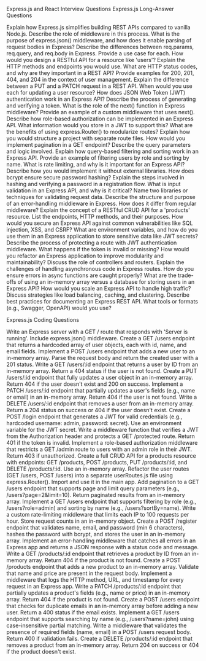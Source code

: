 Express.js and React Interview Questions
Express.js Long-Answer Questions

Explain how Express.js simplifies building REST APIs compared to vanilla Node.js. Describe the role of middleware in this process.
What is the purpose of express.json() middleware, and how does it enable parsing of request bodies in Express?
Describe the differences between req.params, req.query, and req.body in Express. Provide a use case for each.
How would you design a RESTful API for a resource like 'users'? Explain the HTTP methods and endpoints you would use.
What are HTTP status codes, and why are they important in a REST API? Provide examples for 200, 201, 404, and 204 in the context of user management.
Explain the difference between a PUT and a PATCH request in a REST API. When would you use each for updating a user resource?
How does JSON Web Token (JWT) authentication work in an Express API? Describe the process of generating and verifying a token.
What is the role of the next() function in Express middleware? Provide an example of a custom middleware that uses next().
Describe how role-based authorization can be implemented in an Express API. What information would you store in a JWT to support this?
What are the benefits of using express.Router() to modularize routes? Explain how you would structure a project with separate route files.
How would you implement pagination in a GET endpoint? Describe the query parameters and logic involved.
Explain how query-based filtering and sorting work in an Express API. Provide an example of filtering users by role and sorting by name.
What is rate limiting, and why is it important for an Express API? Describe how you would implement it without external libraries.
How does bcrypt ensure secure password hashing? Explain the steps involved in hashing and verifying a password in a registration flow.
What is input validation in an Express API, and why is it critical? Name two libraries or techniques for validating request data.
Describe the structure and purpose of an error-handling middleware in Express. How does it differ from regular middleware?
Explain the concept of a RESTful CRUD API for a 'products' resource. List the endpoints, HTTP methods, and their purposes.
How would you secure an Express API against common vulnerabilities like SQL injection, XSS, and CSRF?
What are environment variables, and how do you use them in an Express application to store sensitive data like JWT secrets?
Describe the process of protecting a route with JWT authentication middleware. What happens if the token is invalid or missing?
How would you refactor an Express application to improve modularity and maintainability? Discuss the role of controllers and routers.
Explain the challenges of handling asynchronous code in Express routes. How do you ensure errors in async functions are caught properly?
What are the trade-offs of using an in-memory array versus a database for storing users in an Express API?
How would you scale an Express API to handle high traffic? Discuss strategies like load balancing, caching, and clustering.
Describe best practices for documenting an Express REST API. What tools or formats (e.g., Swagger, OpenAPI) would you use?

Express.js Coding Questions

Write an Express server with a GET / route that responds with 'Server is running'. Include express.json() middleware.
Create a GET /users endpoint that returns a hardcoded array of user objects, each with id, name, and email fields.
Implement a POST /users endpoint that adds a new user to an in-memory array. Parse the request body and return the created user with a 201 status.
Write a GET /users/:id endpoint that returns a user by ID from an in-memory array. Return a 404 status if the user is not found.
Create a PUT /users/:id endpoint that fully updates a user object in an in-memory array. Return 404 if the user doesn't exist and 200 on success.
Implement a PATCH /users/:id endpoint that partially updates a user's fields (e.g., name or email) in an in-memory array. Return 404 if the user is not found.
Write a DELETE /users/:id endpoint that removes a user from an in-memory array. Return a 204 status on success or 404 if the user doesn't exist.
Create a POST /login endpoint that generates a JWT for valid credentials (e.g., hardcoded username: admin, password: secret). Use an environment variable for the JWT secret.
Write a middleware function that verifies a JWT from the Authorization header and protects a GET /protected route. Return 401 if the token is invalid.
Implement a role-based authorization middleware that restricts a GET /admin route to users with an admin role in their JWT. Return 403 if unauthorized.
Create a full CRUD API for a products resource with endpoints: GET /products, POST /products, PUT /products/:id, and DELETE /products/:id. Use an in-memory array.
Refactor the user routes (GET /users, POST /users) into a separate userRoutes.js file using express.Router(). Import and use it in the main app.
Add pagination to a GET /users endpoint that supports page and limit query parameters (e.g., /users?page=2&limit=10). Return paginated results from an in-memory array.
Implement a GET /users endpoint that supports filtering by role (e.g., /users?role=admin) and sorting by name (e.g., /users?sortBy=name).
Write a custom rate-limiting middleware that limits each IP to 100 requests per hour. Store request counts in an in-memory object.
Create a POST /register endpoint that validates name, email, and password (min 6 characters), hashes the password with bcrypt, and stores the user in an in-memory array.
Implement an error-handling middleware that catches all errors in an Express app and returns a JSON response with a status code and message.
Write a GET /products/:id endpoint that retrieves a product by ID from an in-memory array. Return 404 if the product is not found.
Create a POST /products endpoint that adds a new product to an in-memory array. Validate that name and price are present in the request body.
Implement a middleware that logs the HTTP method, URL, and timestamp for every request in an Express app.
Write a PATCH /products/:id endpoint that partially updates a product's fields (e.g., name or price) in an in-memory array. Return 404 if the product is not found.
Create a POST /users endpoint that checks for duplicate emails in an in-memory array before adding a new user. Return a 400 status if the email exists.
Implement a GET /users endpoint that supports searching by name (e.g., /users?name=john) using case-insensitive partial matching.
Write a middleware that validates the presence of required fields (name, email) in a POST /users request body. Return 400 if validation fails.
Create a DELETE /products/:id endpoint that removes a product from an in-memory array. Return 204 on success or 404 if the product doesn't exist.

